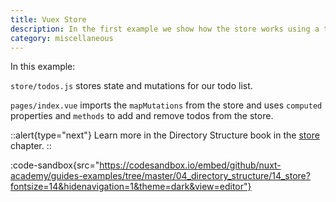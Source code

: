 ```yaml
---
title: Vuex Store
description: In the first example we show how the store works using a todo app
category: miscellaneous
---
```


In this example:

`store/todos.js` stores state and mutations for our todo list.

`pages/index.vue` imports the `mapMutations` from the store and uses `computed` properties and `methods` to add and remove todos from the store.

::alert{type="next"}
Learn more in the Directory Structure book in the [store](/docs/directory-structure/store) chapter.
::

:code-sandbox{src="https://codesandbox.io/embed/github/nuxt-academy/guides-examples/tree/master/04_directory_structure/14_store?fontsize=14&hidenavigation=1&theme=dark&view=editor"}
